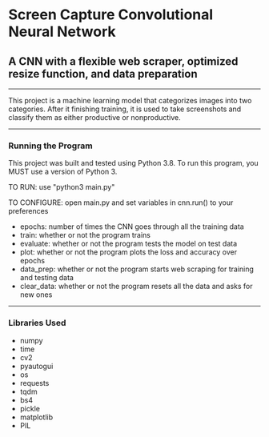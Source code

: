 # Screen Capture Convolutional Neural Network
## A CNN with a flexible web scraper, optimized resize function, and data preparation 
- - -
This project is a machine learning model that categorizes images into two categories. After it finishing training, it is used to take screenshots and classify them as either productive or nonproductive.
- - -
### Running the Program

This project was built and tested using Python 3.8. To run this program, you MUST use a version of Python 3.

TO RUN: use "python3 main.py"

TO CONFIGURE: open main.py and set variables in cnn.run() to your preferences

  - epochs: number of times the CNN goes through all the training data
  - train: whether or not the program trains
  - evaluate: whether or not the program tests the model on test data
  - plot: whether or not the program plots the loss and accuracy over epochs
  - data_prep: whether or not the program starts web scraping for training and testing data
  - clear_data: whether or not the program resets all the data and asks for new ones

- - - 
### Libraries Used
  - numpy
  - time
  - cv2
  - pyautogui
  - os
  - requests
  - tqdm
  - bs4
  - pickle
  - matplotlib
  - PIL